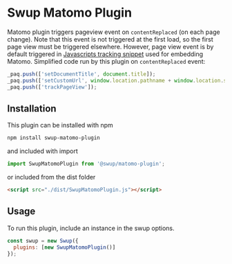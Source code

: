 # Swup Matomo Plugin

Matomo plugin triggers pageview event on `contentReplaced` (on each page change).
Note that this event is not triggered at the first load, so the first page view must be triggered elsewhere.
However, page view event is by default triggered in [Javascripts tracking snippet](https://developer.matomo.org/guides/tracking-javascript-guide) used for embedding Matomo.
Simplified code run by this plugin on `contentReplaced` event:

```javascript
_paq.push(['setDocumentTitle', document.title]);
_paq.push(['setCustomUrl', window.location.pathname + window.location.search]);
_paq.push(['trackPageView']);
```

## Installation

This plugin can be installed with npm

```bash
npm install swup-matomo-plugin
```

and included with import

```javascript
import SwupMatomoPlugin from '@swup/matomo-plugin';
```

or included from the dist folder

```html
<script src="./dist/SwupMatomoPlugin.js"></script>
```

## Usage

To run this plugin, include an instance in the swup options.

```javascript
const swup = new Swup({
  plugins: [new SwupMatomoPlugin()]
});
```
